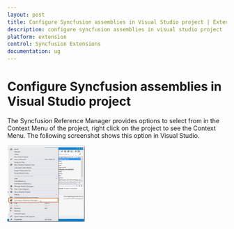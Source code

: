 ```yaml
---
layout: post
title: Configure Syncfusion assemblies in Visual Studio project | Extension | Syncfusion
description: configure syncfusion assemblies in visual studio project
platform: extension
control: Syncfusion Extensions
documentation: ug
---
```


# Configure Syncfusion assemblies in Visual Studio project

The Syncfusion Reference Manager provides options to select from in the Context Menu of the project, right click on the project to see the Context Menu. The following screenshot shows this option in Visual Studio.   



![](Configure-Syncfusion-assemblies-in-Visual-Studio-project_images/Configure-Syncfusion-assemblies-in-Visual-Studio-project_img1.png)



